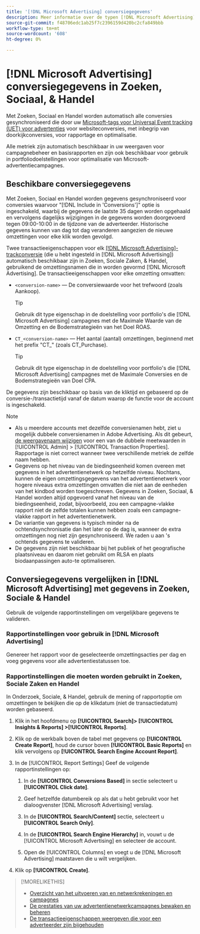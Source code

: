 ```yaml
---
title: '[!DNL Microsoft Advertising] conversiegegevens'
description: Meer informatie over de typen [!DNL Microsoft Advertising]-tracked conversion data available in Search, Social, & Commerce.
source-git-commit: f48706edc1ab25f7c2396159d420bc2cfa849bbb
workflow-type: tm+mt
source-wordcount: '608'
ht-degree: 0%

---
```


# [!DNL Microsoft Advertising] conversiegegevens in Zoeken, Sociaal, &amp; Handel

Met Zoeken, Sociaal en Handel worden automatisch alle conversies gesynchroniseerd die door uw [Microsoft-tags voor Universal Event tracking (UET) voor advertenties](https://about.ads.microsoft.com/solutions/tools/universal-event-tracking) voor websiteconversies, met inbegrip van doorkijkconversies, voor rapportage en optimalisatie.

Alle metriek zijn automatisch beschikbaar in uw weergaven voor campagnebeheer en basisrapporten en zijn ook beschikbaar voor gebruik in portfoliodoelstellingen voor optimalisatie van Microsoft-advertentiecampagnes.

## Beschikbare conversiegegevens

Met Zoeken, Sociaal en Handel worden gegevens gesynchroniseerd voor conversies waarvoor &quot;[!DNL Include in 'Conversions']&quot; optie is ingeschakeld, waarbij de gegevens de laatste 35 dagen worden opgehaald en vervolgens dagelijks wijzigingen in de gegevens worden doorgevoerd tegen 09:00-10:00 in de tijdzone van de adverteerder. Historische gegevens kunnen van dag tot dag veranderen aangezien de nieuwe omzettingen voor elke klik worden gevolgd.

Twee transactieeigenschappen voor elk [[!DNL Microsoft Advertising]-trackconversie](https://help.ads.microsoft.com/apex/index/3/en-us/n5012) (die u hebt ingesteld in [!DNL Microsoft Advertising]) automatisch beschikbaar zijn in Zoeken, Sociale Zaken, &amp; Handel, gebruikend de omzettingsnamen die in worden gevormd [!DNL Microsoft Advertising]. De transactieeigenschappen voor elke omzetting omvatten:

* `<conversion-name>` — De conversiewaarde voor het trefwoord (zoals Aankoop).

  >[!TIP]
  >
  >Gebruik dit type eigenschap in de doelstelling voor portfolio&#39;s die [!DNL Microsoft Advertising] campagnes met de Maximale Waarde van de Omzetting en de Bodemstrategieën van het Doel ROAS.

* `CT_<conversion-name>` — Het aantal (aantal) omzettingen, beginnend met het prefix &quot;CT_&quot; (zoals CT_Purchase).

  >[!TIP]
  >
  >Gebruik dit type eigenschap in de doelstelling voor portfolio&#39;s die [!DNL Microsoft Advertising] campagnes met de Maximale Conversies en de Bodemstrategieën van Doel CPA.

De gegevens zijn beschikbaar op basis van de kliktijd en gebaseerd op de conversie-/transactietijd vanaf de datum waarop de functie voor de account is ingeschakeld.

<!-- verify below/ if equivalent

[!DNL Microsoft Advertising] records each conversion by [bid unit](/help/search-social-commerce/glossary.md#a-b), device, and click date (not conversion date). Attribution is based on the default attribution setting for each metric in [!DNL Microsoft Advertising]; Adobe Advertising attribution isn't factored in because click event-level data isn't available.
-->

>[!NOTE]
>
>* Als u meerdere accounts met dezelfde conversienamen hebt, ziet u mogelijk dubbele conversienamen in Adobe Advertising. Als dit gebeurt, [de weergavenaam wijzigen](/help/search-social-commerce/admin/transaction-properties/transaction-property-edit-display-name.md) voor een van de dubbele meetwaarden in [!UICONTROL Admin] > [!UICONTROL Transaction Properties]. Rapportage is niet correct wanneer twee verschillende metriek de zelfde naam hebben.
>* Gegevens op het niveau van de biedingseenheid komen overeen met gegevens in het advertentienetwerk op hetzelfde niveau. Nochtans, kunnen de eigen omzettingsgegevens van het advertentienetwerk voor hogere niveaus extra omzettingen omvatten die niet aan de eenheden van het kindbod worden toegeschreven. Gegevens in Zoeken, Sociaal, &amp; Handel worden altijd opgevoerd vanaf het niveau van de biedingseenheid, zodat, bijvoorbeeld, zou een campagne-vlakke rapport niet de zelfde totalen kunnen hebben zoals een campagne-vlakke rapport in het advertentienetwerk.
>* De variantie van gegevens is typisch minder na de ochtendsynchronisatie dan het later op de dag is, wanneer de extra omzettingen nog niet zijn gesynchroniseerd. We raden u aan &#39;s ochtends gegevens te valideren.
>* De gegevens zijn niet beschikbaar bij het publiek of het geografische plaatsniveau en daarom niet gebruikt om RLSA en plaats biodaanpassingen auto-te optimaliseren.

## Conversiegegevens vergelijken in [!DNL Microsoft Advertising] met gegevens in Zoeken, Sociale &amp; Handel

Gebruik de volgende rapportinstellingen om vergelijkbare gegevens te valideren.

### Rapportinstellingen voor gebruik in [!DNL Microsoft Advertising]

Genereer het rapport voor de geselecteerde omzettingsacties per dag en voeg gegevens voor alle advertentiestatussen toe.

### Rapportinstellingen die moeten worden gebruikt in Zoeken, Sociale Zaken en Handel

In Onderzoek, Sociale, &amp; Handel, gebruik de mening of rapportoptie om omzettingen te bekijken die op de klikdatum (niet de transactiedatum) worden gebaseerd.

1. Klik in het hoofdmenu op **[!UICONTROL Search]> [!UICONTROL Insights & Reports] >[!UICONTROL Reports]**.

1. Klik op de werkbalk boven de tabel met gegevens op **[!UICONTROL Create Report]**, houd de cursor boven **[!UICONTROL Basic Reports]** en klik vervolgens op **[!UICONTROL Search Engine Account Report]**.

1. In de [!UICONTROL Report Settings] Geef de volgende rapportinstellingen op:

   1. In de **[!UICONTROL Conversions Based]** in sectie selecteert u **[!UICONTROL Click date]**.

   1. Geef hetzelfde datumbereik op als dat u hebt gebruikt voor het dialoogvenster [!DNL Microsoft Advertising] verslag.

   1. In de **[!UICONTROL Search/Content]** sectie, selecteert u **[!UICONTROL Search Only]**.

   1. In de **[!UICONTROL Search Engine Hierarchy]** in, vouwt u de [!UICONTROL Microsoft Advertising] en selecteer de account.

   1. Open de [!UICONTROL Columns] en voegt u de [!DNL Microsoft Advertising] maatstaven die u wilt vergelijken.

1. Klik op **[!UICONTROL Create]**.

>[!MORELIKETHIS]
>
>* [Overzicht van het uitvoeren van en netwerkrekeningen en campagnes](campaign-implemention-overview.md)
>* [De prestaties van uw advertentienetwerkcampagnes bewaken en beheren](monitor-performance-campaigns.md)
>* [De transactieeigenschappen weergeven die voor een adverteerder zijn bijgehouden](/help/search-social-commerce/admin/transaction-properties/transaction-property-view-tracked.md)
